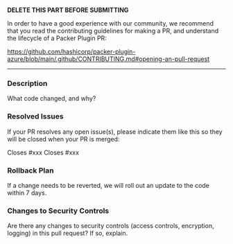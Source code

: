 **DELETE THIS PART BEFORE SUBMITTING**

In order to have a good experience with our community, we recommend that you
read the contributing guidelines for making a PR, and understand the lifecycle
of a Packer Plugin PR:

https://github.com/hashicorp/packer-plugin-azure/blob/main/.github/CONTRIBUTING.md#opening-an-pull-request

----

### Description
What code changed, and why?


### Resolved Issues
If your PR resolves any open issue(s), please indicate them like this so they will be closed when your PR is merged:

Closes #xxx
Closes #xxx

<!-- heimdall_github_prtemplate:grc-pci_dss-2024-01-05 -->
### Rollback Plan

If a change needs to be reverted, we will roll out an update to the code within 7 days.

### Changes to Security Controls

Are there any changes to security controls (access controls, encryption, logging) in this pull request? If so, explain.

